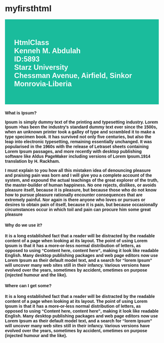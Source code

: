 # myfirsthtml
<!DOCTYPE html>
<html lang="en">
<head>
<title>what is Ipsum</title>
<meta charset="UTF-8">
<meta name="viewport" content="width=device-width, initial-scale=1">
<style>
/* Style the body */
body {
  font-family: Arial;
  margin: 0;
}
/* Header/Logo Title */
.header {
  padding: 30px;
  background: #1abc9c;
  color: white;
  font-size: 20px;
}

/* Page Content */
.content {padding:20px;}
</style>
</head>
<body>

<div class="header">
  <h3>  <strong>Html<strong>Class<br>
Kenneh M. Abdulah<br>
ID:5893<br>
Starz University<br>
Chessman Avenue, Airfield, Sinkor<br>
Monrovia-Liberia </h3>
</div>

<div class="content">
 
  <h4>What is Ipsum?</p>
<p><strong>Ipsum</strong> is simply dummy text of the printing and typesetting industry. Lorem Ipsum >has been the industry's standard dummy text ever since the 1500s, when an unknown printer took a galley of type and scrambled it to make a type specimen book. It has survived not only five centuries, but also the leap into electronic typesetting, remaining essentially unchanged. It was popularised in the 1960s with the release of Letraset sheets containing Lorem Ipsum passages, and more recently with desktop publishing software like Aldus PageMaker including versions of Lorem Ipsum.1914 translation by H. Rackham.</p>

<p>
I must explain to you how all this mistaken idea of denouncing pleasure and praising pain was born and I will give you a complete account of the system, and expound the actual teachings of the great explorer of the truth, the master-builder of human happiness. No one rejects, dislikes, or avoids pleasure itself, because it is pleasure, but because those who do not know how to pursue pleasure rationally encounter consequences that are extremely painful. Nor again is there anyone who loves or pursues or desires to obtain pain of itself, because it is pain, but because occasionally circumstances occur in which toil and pain can procure him some great pleasure
<br></p>
<h4>Why do we use it?</h4>
<p> It is a long established fact that a reader will be distracted by the readable content of a page when looking at its layout. The point of using Lorem Ipsum is that it has a more-or-less normal distribution of letters, as opposed to using “Content here, content here”, making it look like readable English. Many desktop publishing packages and web page editors now use Lorem Ipsum as their default model text, and a search for “lorem Ipsum” will uncover many web sites still in their infancy. Various versions have evolved over the years, sometimes by accident, ometimes on purpose (injected humour and the like).
</p>
<h4>Where can I get some?</h4>
<p> It is a long established fact that a reader will be distracted by the readable content of a page when looking at its layout. The point of using Lorem Ipsum is that it has a more-or-less normal distribution of letters, as opposed to using “Content here, content here”, making it look like readable English. Many desktop publishing packages and web page editors now use Lorem Ipsum as their default model text, and a search for “lorem Ipsum” will uncover many web sites still in their infancy. Various versions have evolved over the years, sometimes by accident, ometimes on purpose (injected humour and the like).
</p>

</body>
</html>



